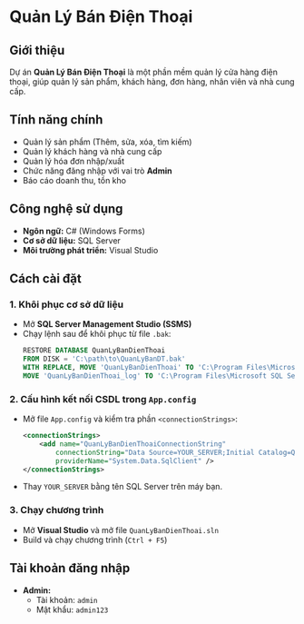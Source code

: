 # Quản Lý Bán Điện Thoại

## Giới thiệu
Dự án **Quản Lý Bán Điện Thoại** là một phần mềm quản lý cửa hàng điện thoại, giúp quản lý sản phẩm, khách hàng, đơn hàng, nhân viên và nhà cung cấp.

## Tính năng chính
- Quản lý sản phẩm (Thêm, sửa, xóa, tìm kiếm)
- Quản lý khách hàng và nhà cung cấp
- Quản lý hóa đơn nhập/xuất
- Chức năng đăng nhập với vai trò **Admin**
- Báo cáo doanh thu, tồn kho

## Công nghệ sử dụng
- **Ngôn ngữ:** C# (Windows Forms)
- **Cơ sở dữ liệu:** SQL Server
- **Môi trường phát triển:** Visual Studio

## Cách cài đặt
### 1. Khôi phục cơ sở dữ liệu
- Mở **SQL Server Management Studio (SSMS)**
- Chạy lệnh sau để khôi phục từ file `.bak`:
  ```sql
  RESTORE DATABASE QuanLyBanDienThoai
  FROM DISK = 'C:\path\to\QuanLyBanDT.bak'
  WITH REPLACE, MOVE 'QuanLyBanDienThoai' TO 'C:\Program Files\Microsoft SQL Server\MSSQL\Data\QuanLyBanDienThoai.mdf',
  MOVE 'QuanLyBanDienThoai_log' TO 'C:\Program Files\Microsoft SQL Server\MSSQL\Data\QuanLyBanDienThoai.ldf'
  ```
  
### 2. Cấu hình kết nối CSDL trong `App.config`
- Mở file `App.config` và kiểm tra phần `<connectionStrings>`:
  ```xml
  <connectionStrings>
      <add name="QuanLyBanDienThoaiConnectionString"
          connectionString="Data Source=YOUR_SERVER;Initial Catalog=QuanLyBanDienThoai;Integrated Security=True"
          providerName="System.Data.SqlClient" />
  </connectionStrings>
  ```
- Thay `YOUR_SERVER` bằng tên SQL Server trên máy bạn.

### 3. Chạy chương trình
- Mở **Visual Studio** và mở file `QuanLyBanDienThoai.sln`
- Build và chạy chương trình (`Ctrl + F5`)

## Tài khoản đăng nhập
- **Admin:**  
  - Tài khoản: `admin`  
  - Mật khẩu: `admin123`


